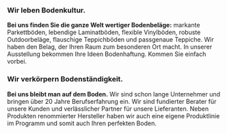 ---
---
<div class="c-primary-section__content-section" data-reveal>
  <h3 class="c-headline-secondary">Wir leben <strong>Bodenkultur</strong>.</h3>
  
  <strong class="c-headline-secondary-inline">Bei uns finden Sie die ganze Welt wertiger Bodenbeläge:</strong> markante Parkettböden, lebendige Laminatböden, flexible Vinylböden, robuste Outdoorbeläge, flauschige Teppichböden und passgenaue Teppiche. Wir haben den Belag, der Ihren Raum zum besonderen Ort macht. In unserer Ausstellung bekommen Ihre Ideen Bodenhaftung. Kommen Sie einfach vorbei.
</div>

<div class="c-primary-section__content-section" data-reveal>
  <h3 class="c-headline-secondary">Wir verkörpern <strong>Bodenständigkeit</strong>.</h3>

  <strong class="c-headline-secondary-inline">Bei uns bleibt man auf dem Boden.</strong> Wir sind schon lange Unternehmer und bringen über 20 Jahre Berufserfahrung ein. Wir sind fundierter Berater für unsere Kunden und verlässlicher Partner für unsere Lieferanten. Neben Produkten renommierter Hersteller haben wir auch eine eigene Produktlinie im Programm und somit auch Ihren perfekten Boden.
</div>
